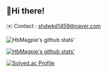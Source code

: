 <h2>🌟Hi there!</h2>

<span>✉️ Contact : shdwkd1459@naver.com</span><br>

![HbMagpie's github stats'](https://github-readme-stats.vercel.app/api?username=HbMagpie&theme=github_dark&show_icons=true)

[![HbMagpie's github stats'](https://github-readme-stats.vercel.app/api/top-langs/?username=HbMagpie&theme=github_dark&show_icons=true&border_color=ffffff&title_color=5a9bfc&icon_color=5a9bfc&layout=compact)](https://github.com/HbMagpie)

[![Solved.ac Profile](http://mazassumnida.wtf/api/v2/generate_badge?boj=fpahs3242)](https://solved.ac/fpahs3242/)
